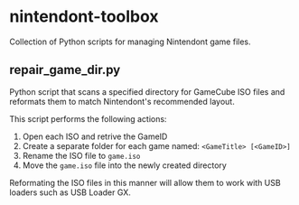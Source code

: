 # nintendont-toolbox

Collection of Python scripts for managing Nintendont game files.

## repair_game_dir.py

Python script that scans a specified directory for GameCube ISO files and reformats them to match Nintendont's recommended layout. 

This script performs the following actions:

1. Open each ISO and retrive the GameID
2. Create a separate folder for each game named: `<GameTitle> [<GameID>]`
3. Rename the ISO file to `game.iso`
4. Move the `game.iso` file into the newly created directory

Reformating the ISO files in this manner will allow them to work with USB loaders such as USB Loader GX.
